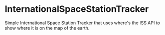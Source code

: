 # InternationalSpaceStationTracker
Simple International Space Station Tracker that uses where's the  ISS API to show where it is on the map of the earth.

